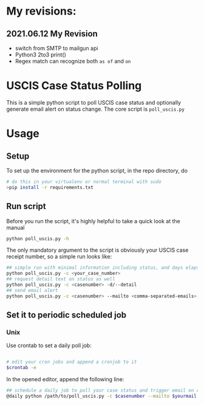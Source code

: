 # My revisions:

## 2021.06.12 My Revision
- switch from SMTP to mailgun api
- Python3 2to3 print()
- Regex match can recognize both `as of` and `on`


# USCIS Case Status Polling

This is a simple python script to poll USCIS case status and optionally generate email alert on status change.
The core script is `poll_uscis.py`

# Usage
## Setup
To set up the environment for the python script, in the repo directory, do

```sh
# do this in your virtualenv or normal terminal with sudo
>pip install -r requirements.txt
```

## Run script

Before you run the script, it's highly helpful to take a quick look at the manual

```sh
python poll_uscis.py -h
```

The only mandatory argument to the script is obviously your USCIS case receipt number, so a simple run looks like:

```sh
## simple run with minimal information including status, and days elapsed since received
python poll_uscis.py -c <your_case_number>
## request detail text on status as well
python poll_uscis.py -c <casenumber> -d/--detail
## send email alert
python poll_uscis.py -c <casenumber> --mailto <comma-separated-emails>
```
## Set it to periodic scheduled job 

### Unix

Use crontab to set a daily poll job:

```sh

# edit your cron jobs and append a cronjob to it 
$crontab -e 
```

In the opened editor, append the following line:
```sh
## schedule a daily job to poll your case status and trigger email on change
@daily python /path/to/poll_uscis.py -c $casenumber --mailto $yourmail >/dev/null
```
